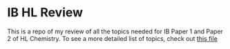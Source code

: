 # IB HL Review
This is a repo of my review of all the topics needed for IB Paper 1 and Paper 2 of HL Chemistry. To see a more detailed list of topics, check out [this file](https://github.com/Ferryistaken/IB-Chem-HL-Review/blob/master/Paper%201%20%26%20Paper%202.md)